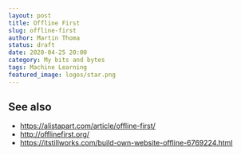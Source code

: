 ```yaml
---
layout: post
title: Offline First
slug: offline-first
author: Martin Thoma
status: draft
date: 2020-04-25 20:00
category: My bits and bytes
tags: Machine Learning
featured_image: logos/star.png
---
```


## See also

* https://alistapart.com/article/offline-first/
* http://offlinefirst.org/
* https://itstillworks.com/build-own-website-offline-6769224.html
